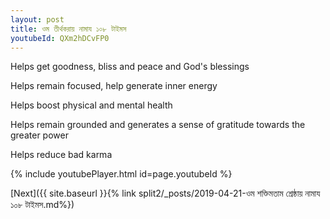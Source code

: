 ```yaml
---
layout: post
title: ওম তীর্থকরায় নামায ১০৮ টাইমস
youtubeId: QXm2hDCvFP0
---
```

 
 
Helps get goodness, bliss and peace and God's blessings
 
Helps remain focused, help generate inner energy 
 
Helps boost physical and mental health 
 
Helps remain grounded and generates a sense of gratitude towards the greater power 
 
Helps reduce bad karma
 
 
 
 


{% include youtubePlayer.html id=page.youtubeId %}
 
[Next]({{ site.baseurl }}{% link  split2/_posts/2019-04-21-ওম শক্তিমতাম শ্রেষ্ঠায় নামায ১০৮ টাইমস.md%})
 
